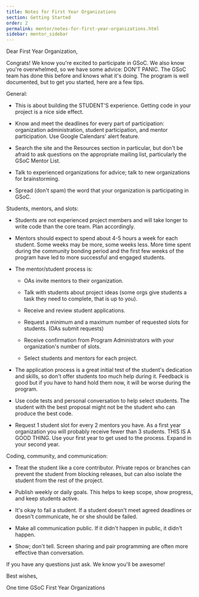 ```yaml
---
title: Notes for First Year Organizations
section: Getting Started
order: 2
permalink: mentor/notes-for-first-year-organizations.html
sidebar: mentor_sidebar
---
```


Dear First Year Organization,

Congrats! We know you're excited to participate in GSoC. We also know you're overwhelmed, so we have some advice: DON'T PANIC. The GSoC team has done this before and knows what it's doing. The program is well documented, but to get you started, here are a few tips.

General:

* This is about building the STUDENT'S experience. Getting code in your project is a nice side effect.

* Know and meet the deadlines for every part of participation: organization administration, student participation, and mentor participation. Use Google Calendars' alert feature.

* Search the site and the Resources section in particular, but don't be afraid to ask questions on the appropriate mailing list, particularly the GSoC Mentor List.

* Talk to experienced organizations for advice; talk to new organizations for brainstorming.

* Spread (don't spam) the word that your organization is participating in GSoC.

Students, mentors, and slots:

* Students are not experienced project members and will take longer to write code than the core team. Plan accordingly.

* Mentors should expect to spend about 4-5 hours a week for each student. Some weeks may be more, some weeks less. More time spent during the community bonding period and the first few weeks of the program have led to more successful and engaged students.

* The mentor/student process is:

    * OAs invite mentors to their organization.

    * Talk with students about project ideas (some orgs give students a task they need to complete, that is up to you).

    * Receive and review student applications.

    * Request a minimum and a maximum number of requested slots for students. (OAs submit requests)

    * Receive confirmation from Program Administrators with your organization's number of slots.

    * Select students and mentors for each project.

* The application process is a great initial test of the student's dedication and skills, so don't offer students too much help during it. Feedback is good but if you have to hand hold them now, it will be worse during the program.

* Use code tests and personal conversation to help select students. The student with the best proposal might not be the student who can produce the best code.

* Request 1 student slot for every 2 mentors you have. As a first year organization you will probably receive fewer than 3 students. THIS IS A GOOD THING. Use your first year to get used to the process. Expand in your second year.

Coding, community, and communication:

* Treat the student like a core contributor. Private repos or branches can prevent the student from blocking releases, but can also isolate the student from the rest of the project.

* Publish weekly or daily goals. This helps to keep scope, show progress, and keep students active.

* It's okay to fail a student. If a student doesn't meet agreed deadlines or doesn't communicate, he or she should be failed.

* Make all communication public. If it didn't happen in public, it didn't happen.

* Show; don't tell. Screen sharing and pair programming are often more effective than conversation.

If you have any questions just ask. We know you'll be awesome!

Best wishes,

One time GSoC First Year Organizations


